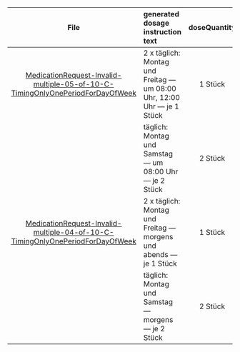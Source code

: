 | File | generated dosage instruction text | doseQuantity | duration | durationUnit | frequency | period | periodUnit | Day<br>of<br>Week | Time<br>Of<br>Day | when | bounds[x] |
| :---: | :--- | :---: | :---: | :---: | :---: | :---: | :---: | :---: | :---: | :---: | :---: |
| [MedicationRequest-Invalid-multiple-05-of-10-C-TimingOnlyOnePeriodForDayOfWeek](./MedicationRequest-Invalid-multiple-05-of-10-C-TimingOnlyOnePeriodForDayOfWeek.html) | 2 x täglich: Montag und Freitag — um 08:00 Uhr, 12:00 Uhr — je 1 Stück | 1 Stück |  |  | 2 | 1 | d | mon, fri | 08:00:00, 12:00:00 |  |  |
|  | täglich: Montag und Samstag — um 08:00 Uhr — je 2 Stück | 2 Stück |  |  | 1 | 1 | d | mon, sat | 08:00:00 |  |  |
| [MedicationRequest-Invalid-multiple-04-of-10-C-TimingOnlyOnePeriodForDayOfWeek](./MedicationRequest-Invalid-multiple-04-of-10-C-TimingOnlyOnePeriodForDayOfWeek.html) | 2 x täglich: Montag und Freitag — morgens und abends — je 1 Stück | 1 Stück |  |  | 2 | 1 | d | mon, fri |  | MORN, EVE |  |
|  | täglich: Montag und Samstag — morgens — je 2 Stück | 2 Stück |  |  | 1 | 1 | d | mon, sat |  | MORN |  |
